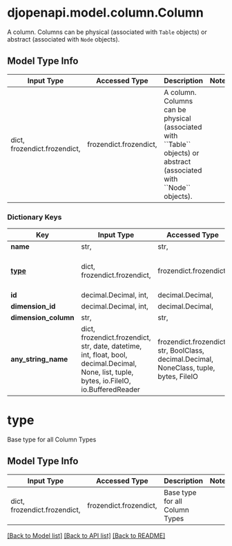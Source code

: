 # djopenapi.model.column.Column

A column.  Columns can be physical (associated with ``Table`` objects) or abstract (associated with ``Node`` objects).

## Model Type Info
Input Type | Accessed Type | Description | Notes
------------ | ------------- | ------------- | -------------
dict, frozendict.frozendict,  | frozendict.frozendict,  | A column.  Columns can be physical (associated with &#x60;&#x60;Table&#x60;&#x60; objects) or abstract (associated with &#x60;&#x60;Node&#x60;&#x60; objects). | 

### Dictionary Keys
Key | Input Type | Accessed Type | Description | Notes
------------ | ------------- | ------------- | ------------- | -------------
**name** | str,  | str,  |  | 
**[type](#type)** | dict, frozendict.frozendict,  | frozendict.frozendict,  | Base type for all Column Types | 
**id** | decimal.Decimal, int,  | decimal.Decimal,  |  | [optional] 
**dimension_id** | decimal.Decimal, int,  | decimal.Decimal,  |  | [optional] 
**dimension_column** | str,  | str,  |  | [optional] 
**any_string_name** | dict, frozendict.frozendict, str, date, datetime, int, float, bool, decimal.Decimal, None, list, tuple, bytes, io.FileIO, io.BufferedReader | frozendict.frozendict, str, BoolClass, decimal.Decimal, NoneClass, tuple, bytes, FileIO | any string name can be used but the value must be the correct type | [optional]

# type

Base type for all Column Types

## Model Type Info
Input Type | Accessed Type | Description | Notes
------------ | ------------- | ------------- | -------------
dict, frozendict.frozendict,  | frozendict.frozendict,  | Base type for all Column Types | 

[[Back to Model list]](../../README.md#documentation-for-models) [[Back to API list]](../../README.md#documentation-for-api-endpoints) [[Back to README]](../../README.md)

